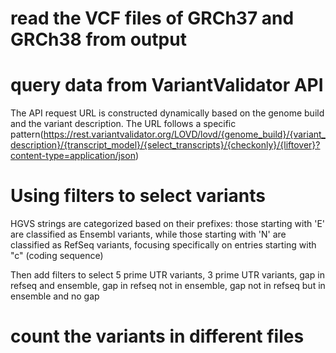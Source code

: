 # read the VCF files of GRCh37 and GRCh38 from output

# query data from VariantValidator API
The API request URL is constructed dynamically based on the genome build and the variant description. The URL follows a specific pattern(https://rest.variantvalidator.org/LOVD/lovd/{genome_build}/{variant_description}/{transcript_model}/{select_transcripts}/{checkonly}/{liftover}?content-type=application/json) 

# Using filters to select variants
HGVS strings are categorized based on their prefixes: those starting with 'E' are classified as Ensembl variants, while those starting with 'N' are classified as RefSeq variants, focusing specifically on entries starting with "c" (coding sequence)

Then add filters to select 5 prime UTR variants, 3 prime UTR variants, gap in refseq and ensemble, gap in refseq not in ensemble, gap not in refseq but in ensemble and no gap

# count the variants in different files
